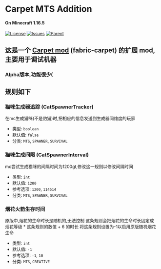 # Carpet MTS Addition
#### On Minecraft 1.16.5
[![License](https://img.shields.io/github/license/Rene8028/carpet-iee-addition.svg)](http://www.gnu.org/licenses/lgpl-3.0.html)
[![Issues](https://img.shields.io/github/issues/Rene8028/carpet-iee-addition.svg)](https://github.com/Rene8028/carpet-iee-addition/issues)
[![Parent](https://img.shields.io/badge/Parent-fabric--carpet-blue)](https://github.com/gnembon/fabric-carpet)

## 这是一个 [Carpet mod](https://github.com/gnembon/fabric-carpet) (fabric-carpet) 的扩展 mod,主要用于调试机器

### Alpha版本,功能很少(

## 规则如下

### 猫咪生成器追踪 (CatSpawnerTracker)

在mc生成猫咪(不是豹猫)时,把相应的信息发送到生成器同维度的玩家

- 类型: `boolean`
- 默认值: `false`
- 分类: `MTS`, `SPAWNER`, `SURVIVAL`

### 猫咪生成间隔 (CatSpawnerInterval)

mc尝试生成猫咪的间隔时间为1200gt,修改这一规则以修改间隔时间

- 类型: `int`
- 默认值: `1200`
- 参考选项: `1200`, `114514`
- 分类: `MTS`, `SPAWNER`, `SURVIVAL`

### 烟花火箭生存时间

原版中,烟花的生命时长是随机的,无法控制
这条规则会把烟花的生命时长固定成 烟花等级 * 这条规则的数值 + 6 的时长
将这条规则设置为-1以启用原版随机烟花生命

- 类型: `int`
- 默认值: `-1`
- 参考选项: `-1`, `10`
- 分类: `MTS`, `CREATIVE`
